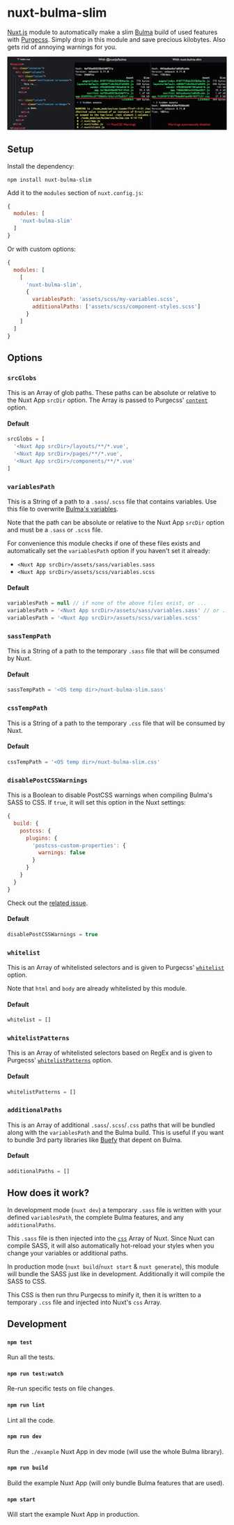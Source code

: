 # nuxt-bulma-slim

[Nuxt.js](https://nuxtjs.org) module to automatically make a slim
[Bulma](https://bulma.io) build of used features with
[Purgecss](https://www.purgecss.com). Simply drop in this module and
save precious kilobytes. Also gets rid of annoying warnings for you.

![Demo](./example/assets/images/demo.png)


## Setup

Install the dependency:

```shell
npm install nuxt-bulma-slim
```

Add it to the `modules` section of `nuxt.config.js`:

```javascript
{
  modules: [
    'nuxt-bulma-slim'
  ]
}
```

Or with custom options:

```javascript
{
  modules: [
    [
      'nuxt-bulma-slim',
      {
        variablesPath: 'assets/scss/my-variables.scss',
        additionalPaths: ['assets/scss/component-styles.scss']
      }
    ]
  ]
}
```


## Options

### `srcGlobs`

This is an Array of glob paths. These paths can be absolute or relative to the
Nuxt App `srcDir` option. The Array is passed to Purgecss'
[`content`](https://www.purgecss.com/configuration.html#content) option.

#### Default

```javascript
srcGlobs = [
  '<Nuxt App srcDir>/layouts/**/*.vue',
  '<Nuxt App srcDir>/pages/**/*.vue',
  '<Nuxt App srcDir>/components/**/*.vue'
]
```

### `variablesPath`

This is a String of a path to a `.sass`/`.scss` file that contains variables.
Use this file to overwrite
[Bulma's variables](https://bulma.io/documentation/overview/variables).

Note that the path can be absolute or relative to the Nuxt App `srcDir` option
and must be a `.sass` or `.scss` file.

For convenience this module checks if one of these files exists and
automatically set the `variablesPath` option if you haven't set it already:

- `<Nuxt App srcDir>/assets/sass/variables.sass`
- `<Nuxt App srcDir>/assets/scss/variables.scss`

#### Default

```javascript
variablesPath = null // if none of the above files exist, or ...
variablesPath = '<Nuxt App srcDir>/assets/sass/variables.sass' // or ...
variablesPath = '<Nuxt App srcDir>/assets/scss/variables.scss'
```

### `sassTempPath`

This is a String of a path to the temporary `.sass` file that will be consumed
by Nuxt.

#### Default

```javascript
sassTempPath = '<OS temp dir>/nuxt-bulma-slim.sass'
```

### `cssTempPath`

This is a String of a path to the temporary `.css` file that will be consumed
by Nuxt.

#### Default

```javascript
cssTempPath = '<OS temp dir>/nuxt-bulma-slim.css'
```

### `disablePostCSSWarnings`

This is a Boolean to disable PostCSS warnings when compiling Bulma's SASS to
CSS. If `true`, it will set this option in the Nuxt settings:

```javascript
{
  build: {
    postcss: {
      plugins: {
        'postcss-custom-properties': {
          warnings: false
        }
      }
    }
  }
}
```

Check out the [related issue](https://github.com/nuxt/nuxt.js/issues/1670).

#### Default

```javascript
disablePostCSSWarnings = true
```

### `whitelist`

This is an Array of whitelisted selectors and is given to Purgecss'
[`whitelist`](https://www.purgecss.com/configuration.html#whitelist) option.

Note that `html` and `body` are already whitelisted by this module.

#### Default

```javascript
whitelist = []
```

### `whitelistPatterns`

This is an Array of whitelisted selectors based on RegEx and is given to
Purgecss'
[`whitelistPatterns`](https://www.purgecss.com/configuration.html#whitelistpatterns)
option.

#### Default

```javascript
whitelistPatterns = []
```

### `additionalPaths`

This is an Array of additional `.sass`/`.scss`/`.css` paths that will be bundled
along with the `variablesPath` and the Bulma build. This is useful if you want
to bundle 3rd party libraries like [Buefy](https://buefy.github.io) that depent
on Bulma.

#### Default

```javascript
additionalPaths = []
```


## How does it work?

In development mode (`nuxt dev`) a temporary `.sass` file is written with your
defined `variablesPath`, the complete Bulma features, and any `additionalPaths`.

This `.sass` file is then injected into the
[`css`](https://nuxtjs.org/api/configuration-css) Array of Nuxt. Since Nuxt can
compile SASS, it will also automatically hot-reload your styles when you change
your variables or additional paths.

In production mode (`nuxt build`/`nuxt start` & `nuxt generate`), this module
will bundle the SASS just like in development. Additionally it will compile the
SASS to CSS.

This CSS is then run thru Purgecss to minify it, then it is written to a
temporary `.css` file and injected into Nuxt's `css` Array.


## Development

#### `npm test`

Run all the tests.

#### `npm run test:watch`

Re-run specific tests on file changes.

#### `npm run lint`

Lint all the code.

#### `npm run dev`

Run the `./example` Nuxt App in dev mode (will use the whole Bulma library).

#### `npm run build`

Build the example Nuxt App (will only bundle Bulma features that are used).

#### `npm start`

Will start the example Nuxt App in production.
